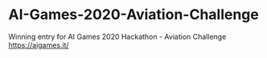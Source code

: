 # AI-Games-2020-Aviation-Challenge
Winning entry for AI Games 2020 Hackathon - Aviation Challenge https://aigames.it/
